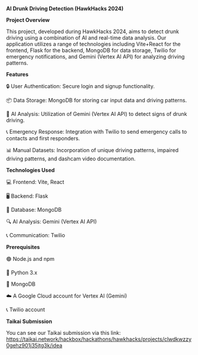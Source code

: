 **AI Drunk Driving Detection (HawkHacks 2024)**

**Project Overview**

This project, developed during HawkHacks 2024, aims to detect drunk driving using a combination of AI and real-time data analysis. Our application utilizes a range of technologies including Vite+React for the frontend, Flask for the backend, MongoDB for data storage, Twilio for emergency notifications, and Gemini (Vertex AI API) for analyzing driving patterns.

**Features**

🔒 User Authentication: Secure login and signup functionality.

📦 Data Storage: MongoDB for storing car input data and driving patterns.

🤖 AI Analysis: Utilization of Gemini (Vertex AI API) to detect signs of drunk driving.

📞 Emergency Response: Integration with Twilio to send emergency calls to contacts and first responders.

📊 Manual Datasets: Incorporation of unique driving patterns, impaired driving patterns, and dashcam video documentation.

**Technologies Used**

💻 Frontend: Vite, React

🖥️ Backend: Flask

💾 Database: MongoDB

🔍 AI Analysis: Gemini (Vertex AI API)

📞 Communication: Twilio

**Prerequisites**

🟢 Node.js and npm

🐍 Python 3.x

🐳 MongoDB

☁️ A Google Cloud account for Vertex AI (Gemini)

📞 Twilio account

**Taikai Submission**

You can see our Taikai submission via this link: https://taikai.network/hackbox/hackathons/hawkhacks/projects/clwdkwzzy0gehz901j35jtg3k/idea
